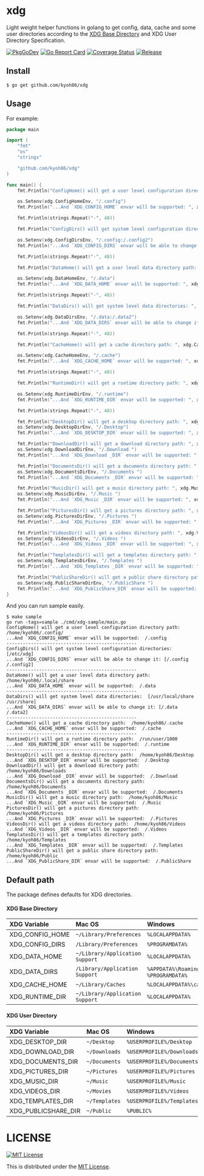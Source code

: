 # xdg

Light weight helper functions in golang to get config,
data, cache and some user directories according to
the [XDG Base Directory](https://specifications.freedesktop.org/basedir-spec/basedir-spec-latest.html) and XDG User Directory Specification.

[![PkgGoDev](https://pkg.go.dev/badge/kyoh86/xdg)](https://pkg.go.dev/kyoh86/xdg)
[![Go Report Card](https://goreportcard.com/badge/github.com/kyoh86/xdg)](https://goreportcard.com/report/github.com/kyoh86/xdg)
[![Coverage Status](https://img.shields.io/codecov/c/github/kyoh86/xdg.svg)](https://codecov.io/gh/kyoh86/xdg)
[![Release](https://github.com/kyoh86/xdg/workflows/Release/badge.svg)](https://github.com/kyoh86/xdg/releases)

## Install

```console
$ go get github.com/kyoh86/xdg
```

## Usage

For example:

```go
package main

import (
	"fmt"
	"os"
	"strings"

	"github.com/kyoh86/xdg"
)

func main() {
	fmt.Println("ConfigHome() will get a user level configuration directory path: ", xdg.ConfigHome())

	os.Setenv(xdg.ConfigHomeEnv, "/.config")
	fmt.Println("...And `XDG_CONFIG_HOME` envar will be supported: ", xdg.ConfigHome())

	fmt.Println(strings.Repeat("-", 48))

	fmt.Println("ConfigDirs() will get system level configuration directories: ", xdg.ConfigDirs())

	os.Setenv(xdg.ConfigDirsEnv, "/.config:/.config2")
	fmt.Println("...And `XDG_CONFIG_DIRS` envar will be able to change it:", xdg.ConfigDirs())

	fmt.Println(strings.Repeat("-", 48))

	fmt.Println("DataHome() will get a user level data directory path: ", xdg.DataHome())

	os.Setenv(xdg.DataHomeEnv, "/.data")
	fmt.Println("...And `XDG_DATA_HOME` envar will be supported: ", xdg.DataHome())

	fmt.Println(strings.Repeat("-", 48))

	fmt.Println("DataDirs() will get system level data directories: ", xdg.DataDirs())

	os.Setenv(xdg.DataDirsEnv, "/.data:/.data2")
	fmt.Println("...And `XDG_DATA_DIRS` envar will be able to change it:", xdg.DataDirs())

	fmt.Println(strings.Repeat("-", 48))

	fmt.Println("CacheHome() will get a cache directory path: ", xdg.CacheHome())

	os.Setenv(xdg.CacheHomeEnv, "/.cache")
	fmt.Println("...And `XDG_CACHE_HOME` envar will be supported: ", xdg.CacheHome())

	fmt.Println(strings.Repeat("-", 48))

	fmt.Println("RuntimeDir() will get a runtime directory path: ", xdg.RuntimeDir())

	os.Setenv(xdg.RuntimeDirEnv, "/.runtime")
	fmt.Println("...And `XDG_RUNTIME_DIR` envar will be supported: ", xdg.RuntimeDir())

	fmt.Println(strings.Repeat("-", 48))

	fmt.Println("DesktopDir() will get a desktop directory path: ", xdg.DesktopDir())
	os.Setenv(xdg.DesktopDirEnv, "/.Desktop")
	fmt.Println("...And `XDG_DESKTOP_DIR` envar will be supported: ", xdg.DesktopDir())

	fmt.Println("DownloadDir() will get a download directory path: ", xdg.DownloadDir())
	os.Setenv(xdg.DownloadDirEnv, "/.Download ")
	fmt.Println("...And `XDG_Download _DIR` envar will be supported: ", xdg.DownloadDir())

	fmt.Println("DocumentsDir() will get a documents directory path: ", xdg.DocumentsDir())
	os.Setenv(xdg.DocumentsDirEnv, "/.Documents ")
	fmt.Println("...And `XDG_Documents _DIR` envar will be supported: ", xdg.DocumentsDir())

	fmt.Println("MusicDir() will get a music directory path: ", xdg.MusicDir())
	os.Setenv(xdg.MusicDirEnv, "/.Music ")
	fmt.Println("...And `XDG_Music _DIR` envar will be supported: ", xdg.MusicDir())

	fmt.Println("PicturesDir() will get a pictures directory path: ", xdg.PicturesDir())
	os.Setenv(xdg.PicturesDirEnv, "/.Pictures ")
	fmt.Println("...And `XDG_Pictures _DIR` envar will be supported: ", xdg.PicturesDir())

	fmt.Println("VideosDir() will get a videos directory path: ", xdg.VideosDir())
	os.Setenv(xdg.VideosDirEnv, "/.Videos ")
	fmt.Println("...And `XDG_Videos _DIR` envar will be supported: ", xdg.VideosDir())

	fmt.Println("TemplatesDir() will get a templates directory path: ", xdg.TemplatesDir())
	os.Setenv(xdg.TemplatesDirEnv, "/.Templates ")
	fmt.Println("...And `XDG_Templates _DIR` envar will be supported: ", xdg.TemplatesDir())

	fmt.Println("PublicShareDir() will get a public share directory path: ", xdg.PublicShareDir())
	os.Setenv(xdg.PublicShareDirEnv, "/.PublicShare ")
	fmt.Println("...And `XDG_PublicShare_DIR` envar will be supported: ", xdg.PublicShareDir())
}
```

And you can run sample easily.

```console
$ make sample
go run -tags=sample ./cmd/xdg-sample/main.go
ConfigHome() will get a user level configuration directory path:  /home/kyoh86/.config/
...And `XDG_CONFIG_HOME` envar will be supported:  /.config
------------------------------------------------
ConfigDirs() will get system level configuration directories:  [/etc/xdg]
...And `XDG_CONFIG_DIRS` envar will be able to change it: [/.config /.config2]
------------------------------------------------
DataHome() will get a user level data directory path:  /home/kyoh86/.local/share
...And `XDG_DATA_HOME` envar will be supported:  /.data
------------------------------------------------
DataDirs() will get system level data directories:  [/usr/local/share /usr/share]
...And `XDG_DATA_DIRS` envar will be able to change it: [/.data /.data2]
------------------------------------------------
CacheHome() will get a cache directory path:  /home/kyoh86/.cache
...And `XDG_CACHE_HOME` envar will be supported:  /.cache
------------------------------------------------
RuntimeDir() will get a runtime directory path:  /run/user/1000
...And `XDG_RUNTIME_DIR` envar will be supported:  /.runtime
------------------------------------------------
DesktopDir() will get a desktop directory path:  /home/kyoh86/Desktop
...And `XDG_DESKTOP_DIR` envar will be supported:  /.Desktop
DownloadDir() will get a download directory path:  /home/kyoh86/Downloads
...And `XDG_Download _DIR` envar will be supported:  /.Download 
DocumentsDir() will get a documents directory path:  /home/kyoh86/Documents
...And `XDG_Documents _DIR` envar will be supported:  /.Documents 
MusicDir() will get a music directory path:  /home/kyoh86/Music
...And `XDG_Music _DIR` envar will be supported:  /.Music 
PicturesDir() will get a pictures directory path:  /home/kyoh86/Pictures
...And `XDG_Pictures _DIR` envar will be supported:  /.Pictures 
VideosDir() will get a videos directory path:  /home/kyoh86/Videos
...And `XDG_Videos _DIR` envar will be supported:  /.Videos 
TemplatesDir() will get a templates directory path:  /home/kyoh86/Templates
...And `XDG_Templates _DIR` envar will be supported:  /.Templates 
PublicShareDir() will get a public share directory path:  /home/kyoh86/Public
...And `XDG_PublicShare_DIR` envar will be supported:  /.PublicShare 
```

## Default path

The package defines defaults for XDG directories.

#### XDG Base Directory

| XDG Variable    | Mac OS                          | Windows                              | Others                           |
| :---            | :-----                          | :---                                 | :---                             |
| XDG_CONFIG_HOME | `~/Library/Preferences`         | `%LOCALAPPDATA%`                     | `~/.config`                      |
| XDG_CONFIG_DIRS | `/Library/Preferences`          | `%PROGRAMDATA%`                      | `/etc/xdg`                       |
| XDG_DATA_HOME   | `~/Library/Application Support` | `%LOCALAPPDATA%`                     | `~/.local/share`                 |
| XDG_DATA_DIRS   | `/Library/Application Support`  | `%APPDATA%\Roaming`, `%PROGRAMDATA%` | `/usr/local/share`, `/usr/share` |
| XDG_CACHE_HOME  | `~/Library/Caches`              | `%LOCALAPPDATA%\cache`               | `~/.cache`                       |
| XDG_RUNTIME_DIR | `~/Library/Application Support` | `%LOCALAPPDATA%`                     | `/run/user/UID`                  |

#### XDG User Directory

| XDG Variable        | Mac OS        | Windows                   | Others        |
| :---                | :-----        | :---                      | :---          |
| XDG_DESKTOP_DIR     | `~/Desktop`   | `%USERPROFILE%/Desktop`   | `~/Desktop`   |
| XDG_DOWNLOAD_DIR    | `~/Downloads` | `%USERPROFILE%/Downloads` | `~/Downloads` |
| XDG_DOCUMENTS_DIR   | `~/Documents` | `%USERPROFILE%/Documents` | `~/Documents` |
| XDG_PICTURES_DIR    | `~/Pictures`  | `%USERPROFILE%/Pictures`  | `~/Pictures`  |
| XDG_MUSIC_DIR       | `~/Music`     | `%USERPROFILE%/Music`     | `~/Music`     |
| XDG_VIDEOS_DIR      | `~/Movies`    | `%USERPROFILE%/Videos`    | `~/Videos`    |
| XDG_TEMPLATES_DIR   | `~/Templates` | `%USERPROFILE%/Templates` | `~/Templates` |
| XDG_PUBLICSHARE_DIR | `~/Public`    | `%PUBLIC%`                | `~/Public`    |

# LICENSE

[![MIT License](http://img.shields.io/badge/license-MIT-blue.svg)](http://www.opensource.org/licenses/MIT)

This is distributed under the [MIT License](http://www.opensource.org/licenses/MIT).
